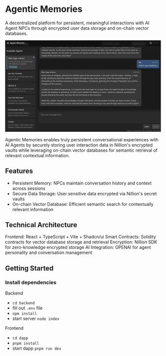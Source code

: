 # Agentic Memories

A decentralized platform for persistent, meaningful interactions with AI Agent NPCs through encrypted user data storage and on-chain vector databases.

![Agentic Memories Interface](images/1.png)

Agentic Memories enables truly persistent conversational experiences with AI Agents by securely storing user interaction data in Nillion's encrypted vaults while leveraging on-chain vector databases for semantic retrieval of relevant contextual information.

## Features

- Persistent Memory: NPCs maintain conversation history and context across sessions
- Secure Data Storage: User sensitive data encrypted via Nillion's secret vaults
- On-chain Vector Database: Efficient semantic search for contextually relevant information

## Technical Architecture

Frontend: React + TypeScript + Vite + Shadcn/ui
Smart Contracts: Solidity contracts for vector database storage and retrieval
Encryption: Nillion SDK for zero-knowledge encrypted storage
AI Integration: OPENAI for agent personality and conversation management

## Getting Started

### Install dependencies

Backend

- `cd backend`
- fill out `.env` file
- `npm install`
- start server `node index`

Frontend

- `cd dapp`
- `pnpm install`
- start dapp `pnpm run dev`
